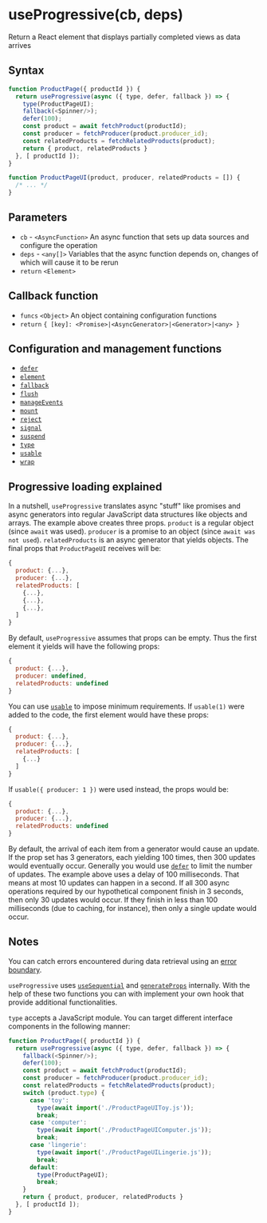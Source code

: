 # useProgressive(cb, deps)

Return a React element that displays partially completed views as data arrives

## Syntax

```js
function ProductPage({ productId }) {
  return useProgressive(async ({ type, defer, fallback }) => {
    type(ProductPageUI);
    fallback(<Spinner/>);
    defer(100);
    const product = await fetchProduct(productId);
    const producer = fetchProducer(product.producer_id);
    const relatedProducts = fetchRelatedProducts(product);
    return { product, relatedProducts }
  }, [ productId ]);
}

function ProductPageUI(product, producer, relatedProducts = []) {
  /* ... */
}
```

## Parameters

* `cb` - `<AsyncFunction>` An async function that sets up data sources and configure the operation
* `deps` - `<any[]>` Variables that the async function depends on, changes of which will cause it to be rerun
* `return` `<Element>`

## Callback function

* `funcs` `<Object>` An object containing configuration functions
* `return` `{ [key]: <Promise>|<AsyncGenerator>|<Generator>|<any> }`

## Configuration and management functions

* [`defer`](./defer.md)
* [`element`](./element.md)
* [`fallback`](./fallback.md)
* [`flush`](./flush.md)
* [`manageEvents`](./manageEvents.md)
* [`mount`](./mount.md)
* [`reject`](./reject.md)
* [`signal`](./signal.md)
* [`suspend`](./suspend.md)
* [`type`](./type.md)
* [`usable`](./usable.md)
* [`wrap`](./wrap.md)

## Progressive loading explained

In a nutshell, `useProgressive` translates async "stuff" like promises and async generators into regular JavaScript
data structures like objects and arrays. The example above creates three props. `product` is a regular object (since
`await` was used). `producer` is a promise to an object (since `await was not used`). `relatedProducts` is an async
generator that yields objects. The final props that `ProductPageUI` receives will be:

```js
{
  product: {...},
  producer: {...},
  relatedProducts: [
    {...},
    {...},
    {...},
  ]
}
```

By default, `useProgressive` assumes that props can be empty. Thus the first element it yields will have the following
props:

```js
{
  product: {...},
  producer: undefined,
  relatedProducts: undefined
}
```

You can use [`usable`](./usable.md) to impose minimum requirements. If `usable(1)` were added to the code, the first
element would have these props:

```js
{
  product: {...},
  producer: {...},
  relatedProducts: [
    {...}
  ]
}
```

If `usable({ producer: 1 })` were used instead, the props would be:

```js
{
  product: {...},
  producer: {...},
  relatedProducts: undefined
}
```

By default, the arrival of each item from a generator would cause an update. If the prop set has 3 generators, each
yielding 100 times, then 300 updates would eventually occur. Generally you would use [`defer`](./defer.md) to limit
the number of updates. The example above uses a delay of 100 milliseconds. That means at most 10 updates can happen
in a second. If all 300 async operations required by our hypothetical component finish in 3 seconds, then only 30
updates would occur. If they finish in less than 100 milliseconds (due to caching, for instance), then only a single
update would occur.

## Notes

You can catch errors encountered during data retrieval using an [error boundary](https://reactjs.org/docs/error-boundaries.html).

`useProgressive` uses [`useSequential`](./useSequential.md) and [`generateProps`](./generateProps.md) internally. With the help of
these two functions you can with implement your own hook that provide additional functionalities.

`type` accepts a JavaScript module. You can target different interface components in the following manner:

```js
function ProductPage({ productId }) {
  return useProgressive(async ({ type, defer, fallback }) => {
    fallback(<Spinner/>);
    defer(100);
    const product = await fetchProduct(productId);
    const producer = fetchProducer(product.producer_id);
    const relatedProducts = fetchRelatedProducts(product);
    switch (product.type) {
      case 'toy':
        type(await import('./ProductPageUIToy.js'));
        break;
      case 'computer':
        type(await import('./ProductPageUIComputer.js'));
        break;
      case 'lingerie':
        type(await import('./ProductPageUILingerie.js'));
        break;
      default:
        type(ProductPageUI);
        break;
    }
    return { product, producer, relatedProducts }
  }, [ productId ]);
}
```
